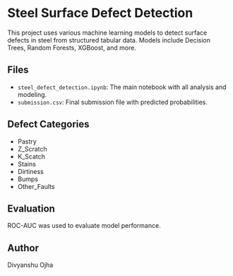 # Steel Surface Defect Detection

This project uses various machine learning models to detect surface defects in steel from structured tabular data. Models include Decision Trees, Random Forests, XGBoost, and more.

## Files
- `steel_defect_detection.ipynb`: The main notebook with all analysis and modeling.
- `submission.csv`: Final submission file with predicted probabilities.

## Defect Categories
- Pastry
- Z_Scratch
- K_Scatch
- Stains
- Dirtiness
- Bumps
- Other_Faults

## Evaluation
ROC-AUC was used to evaluate model performance.

## Author
Divyanshu Ojha
